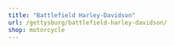 ```yaml
---
title: "Battlefield Harley-Davidson"
url: /gettysburg/battlefield-harley-davidson/
shop: motorcycle
---
```

